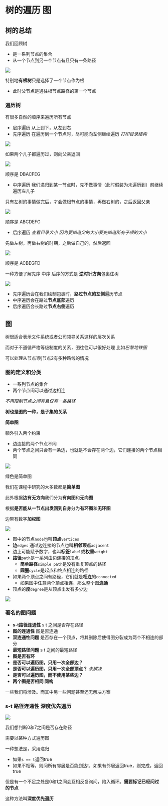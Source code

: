 # 树的遍历 图

## 树的总结

我们回顾树

* 是一系列节点的集合
* 从一个节点到另一个节点有且只有一条路径

![](img/ccf01b38.png)

特别地**有根树**只是选择了一个节点作为根

* 此时父节点是通往根节点路径的第一个节点

### 遍历树

有很多自然的顺序来遍历所有节点

* 层序遍历 从上到下，从左到右
* 先序遍历 在遍历到一个节点时，尽可能向左侧继续遍历 *打印目录结构*

![](img/315c3c0f.png)

如果两个儿子都遍历过，则向父亲返回 

![](img/1a1691fa.png)

顺序是 DBACFEG

* 中序遍历 我们递归到某一节点时，先不做事情（此时假装为未遍历到）前继续遍历左儿子

只有左树的事情做完后，才会做根节点的事情，再做右树的，之后返回父亲

![](img/595bf50d.png)

顺序是 ABCDEFG

* 后序遍历 *查看目录大小 因为要知道父的大小要先知道所有子项的大小*

先做左树，再做右树的时期，之后做自己的，然后返回

![](img/40a900c6.png)

顺序是 ACBEGFD

一种方便了解先序 中序 后序的方式是 **逆时针方向**包裹住树

![](img/b88b1081.png)

* 先序遍历会在我们绘制包裹时，**路过节点的左侧**遍历节点
* 中序遍历会在路过**节点底部**遍历
* 后序遍历会长路过**节点右侧**遍历

## 图

树很适合表示文件系统或者公司领导关系这样的层次关系

而对于不遵循严格等级制度的关系，图往往可以很好处理 比如*巴黎地铁图*

可以处理从节点1到节点2有多种路线的情况

### 图的定义和分类

* 一系列节点的集合
* 两个节点间可以通过边相连

*不再限制节点之间有且仅有一条路径*

**树也是图的一种，是子集的关系**

**简单图**

额外引入两个约束

* 边连接的两个节点不同
* 两个节点之间只会有一条边，也就是不会存在两个边，它们连接的两个节点相同

![](img/ec093af8.png)

绿色是简单图

我们在课程中研究的大多数都是**简单图**

此外根据**边有无方向**我们分为**有向图**和**无向图**

根据**是否能从一节点出发回到自身**分为**有环图**和**无环图**

边带有数字**加权图**

![](img/57e924dc.png)

* 图中的节点`node`也叫**顶点**`vertices`
* **边**`edges` 通过边连接的节点也叫**相邻顶点**`adjacent`
* 边上可能赋予数字，也叫**标签**`label`或**权重**`weight`
* **路径**`path`是一系列由边连接的顶点，
  * **简单路径**`simple path`是没有重复顶点的路径
  * **圆圈**`cycle`是起点和终点相连的路径
* 如果两个顶点之间有路径，它们就是**相连**的`connected`
  * 如果图中任意两个顶点相连，那么整个图**连通**
* 顶点的**度**`degree`是从顶点出发有多少边

![](img/94c6d019.png)

### 著名的图问题

* **s-t路径连通性** s t 之间是否存在路径
* **图的连通性** 图是否连通
* **双连通性问题** 是否存在一个顶点，将其删除后使得图分裂成为两个不相连的部分
* **最短路径问题** s t 之间的最短路径
* **图是否有环**
* **是否可以遍历图，只用一次全部边？**
* **是否可以遍历图，只用一次全部顶点？** *未解决*
* **是否可以遍历图，而不使用某些边？**
* **两个图是否相同 同构**

一些我们将涉及。而其中另一些问题甚至还无解决方案

### s-t 路径连通性 深度优先遍历

![](img/21dbb72b.png)

我们想判断0和7之间是否存在路径

需要以某种方式遍历图

一种想法是，采用递归

* 如果`s == t`返回true
* 如果不相等，则问所有邻居是否能到达t，如果有邻居返回true，则完成，返回true

但是有一个不足之处是0和1之间会互相反复询问，陷入循环。**需要标记已经问过的节点**

这种方法叫**深度优先遍历**
